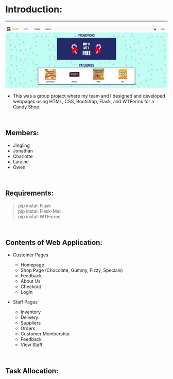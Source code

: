 # Introduction:
---
![](Images/Homepage.JPG)
- This was a group project where my team and I designed and developed webpages using HTML, CSS, Bootstrap, Flask, and WTForms for a Candy Shop.



&nbsp;
## Members:
- Jingling
- Jonathan
- Charlotte
- Laraine
- Owen

&nbsp;
## Requirements:
> pip install Flask <br>
> pip install Flask-Mail <br>
> pip install WTForms <br>

&nbsp;
## Contents of Web Application:
- Customer Pages
  - Homepage
  - Shop Page (Chocolate, Gummy, Fizzy, Specials)
  - Feedback
  - About Us
  - Checkout
  - Login

- Staff Pages
  - Inventory
  - Delivery
  - Suppliers
  - Orders
  - Customer Membership
  - Feedback
  - View Staff

&nbsp;
## Task Allocation:


&nbsp;
